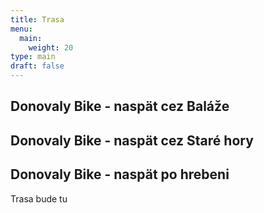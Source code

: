 ```yaml
---
title: Trasa
menu:
  main:
    weight: 20
type: main    
draft: false
---
```


## Donovaly Bike - naspät cez Baláže

## Donovaly Bike - naspät cez Staré hory

## Donovaly Bike - naspät po hrebeni

Trasa bude tu
